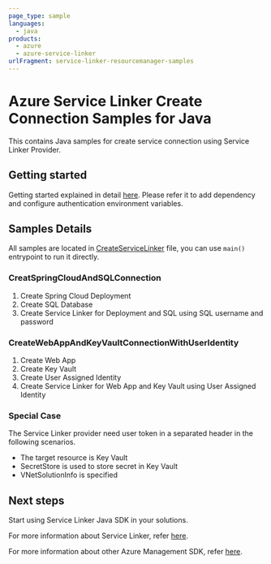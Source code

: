 ```yaml
---
page_type: sample
languages:
  - java
products:
  - azure
  - azure-service-linker
urlFragment: service-linker-resourcemanager-samples
---
```


# Azure Service Linker Create Connection Samples for Java

This contains Java samples for create service connection using Service Linker Provider.

## Getting started

Getting started explained in detail [here][SERVICELINKER_README_GETTING_STARTED].
Please refer it to add dependency and configure authentication environment variables.

## Samples Details

All samples are located in [CreateServiceLinker][SERVICELINKER_SAMPLE_CODE] file, you can use `main()` entrypoint to run it directly.

### CreatSpringCloudAndSQLConnection

1. Create Spring Cloud Deployment
2. Create SQL Database
3. Create Service Linker for Deployment and SQL using SQL username and password

### CreateWebAppAndKeyVaultConnectionWithUserIdentity

1. Create Web App
2. Create Key Vault
3. Create User Assigned Identity
4. Create Service Linker for Web App and Key Vault using User Assigned Identity

### Special Case

The Service Linker provider need user token in a separated header in the following scenarios.

* The target resource is Key Vault
* SecretStore is used to store secret in Key Vault
* VNetSolutionInfo is specified

## Next steps

Start using Service Linker Java SDK in your solutions.

For more information about Service Linker, refer [here][SERVICELINKER_DOCS].

For more information about other Azure Management SDK, refer [here][MGMT_SDK_LINK].

<!-- LINKS -->
[SERVICELINKER_README_GETTING_STARTED]: https://github.com/Azure/azure-sdk-for-java/tree/main/sdk/servicelinker/azure-resourcemanager-servicelinker#getting-started
[SERVICELINKER_SAMPLE_CODE]: https://github.com/Azure/azure-sdk-for-java/blob/main/sdk/servicelinker/azure-resourcemanager-servicelinker/src/samples/java/com/azure/resourcemanager/servicelinker/CreateServiceLinker.java
[SERVICELINKER_DOCS]: https://docs.microsoft.com/azure/service-connector
[MGMT_SDK_LINK]: https://aka.ms/azsdk/java/mgmt
